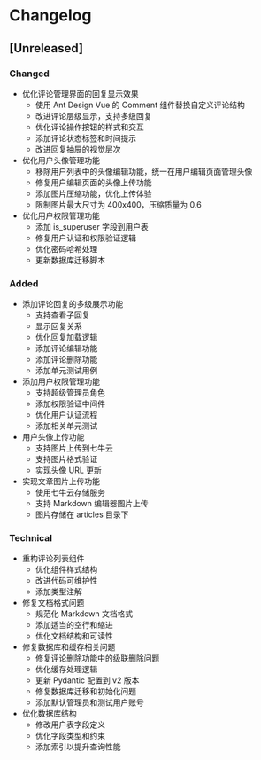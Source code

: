 # Changelog

## [Unreleased]

### Changed

- 优化评论管理界面的回复显示效果
  - 使用 Ant Design Vue 的 Comment 组件替换自定义评论结构
  - 改进评论层级显示，支持多级回复
  - 优化评论操作按钮的样式和交互
  - 添加评论状态标签和时间提示
  - 改进回复抽屉的视觉层次
- 优化用户头像管理功能
  - 移除用户列表中的头像编辑功能，统一在用户编辑页面管理头像
  - 修复用户编辑页面的头像上传功能
  - 添加图片压缩功能，优化上传体验
  - 限制图片最大尺寸为 400x400，压缩质量为 0.6
- 优化用户权限管理功能
  - 添加 is_superuser 字段到用户表
  - 修复用户认证和权限验证逻辑
  - 优化密码哈希处理
  - 更新数据库迁移脚本

### Added

- 添加评论回复的多级展示功能
  - 支持查看子回复
  - 显示回复关系
  - 优化回复加载逻辑
  - 添加评论编辑功能
  - 添加评论删除功能
  - 添加单元测试用例
- 添加用户权限管理功能
  - 支持超级管理员角色
  - 添加权限验证中间件
  - 优化用户认证流程
  - 添加相关单元测试
- 用户头像上传功能
  - 支持图片上传到七牛云
  - 支持图片格式验证
  - 实现头像 URL 更新
- 实现文章图片上传功能
  - 使用七牛云存储服务
  - 支持 Markdown 编辑器图片上传
  - 图片存储在 articles 目录下

### Technical

- 重构评论列表组件
  - 优化组件样式结构
  - 改进代码可维护性
  - 添加类型注解
- 修复文档格式问题
  - 规范化 Markdown 文档格式
  - 添加适当的空行和缩进
  - 优化文档结构和可读性
- 修复数据库和缓存相关问题
  - 修复评论删除功能中的级联删除问题
  - 优化缓存处理逻辑
  - 更新 Pydantic 配置到 v2 版本
  - 修复数据库迁移和初始化问题
  - 添加默认管理员和测试用户账号
- 优化数据库结构
  - 修改用户表字段定义
  - 优化字段类型和约束
  - 添加索引以提升查询性能